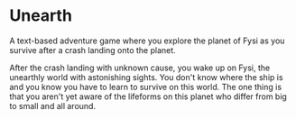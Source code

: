 # Unearth
A text-based adventure game where you explore the planet of Fysi as you survive after a crash landing onto the planet.

After the crash landing with unknown cause, you wake up on Fysi, the unearthly world with astonishing sights. You don't know where the ship is and you know you have to learn to survive on this world. The one thing is that you aren't yet aware of the lifeforms on this planet who differ from big to small and all around.
